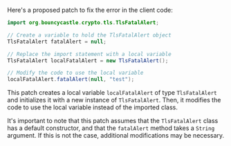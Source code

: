 Here's a proposed patch to fix the error in the client code:
```java
import org.bouncycastle.crypto.tls.TlsFatalAlert;

// Create a variable to hold the TlsFatalAlert object
TlsFatalAlert fatalAlert = null;

// Replace the import statement with a local variable
TlsFatalAlert localFatalAlert = new TlsFatalAlert();

// Modify the code to use the local variable
localFatalAlert.fatalAlert(null, "test");
```
This patch creates a local variable `localFatalAlert` of type `TlsFatalAlert` and initializes it with a new instance of `TlsFatalAlert`. Then, it modifies the code to use the local variable instead of the imported class.

It's important to note that this patch assumes that the `TlsFatalAlert` class has a default constructor, and that the `fatalAlert` method takes a `String` argument. If this is not the case, additional modifications may be necessary.